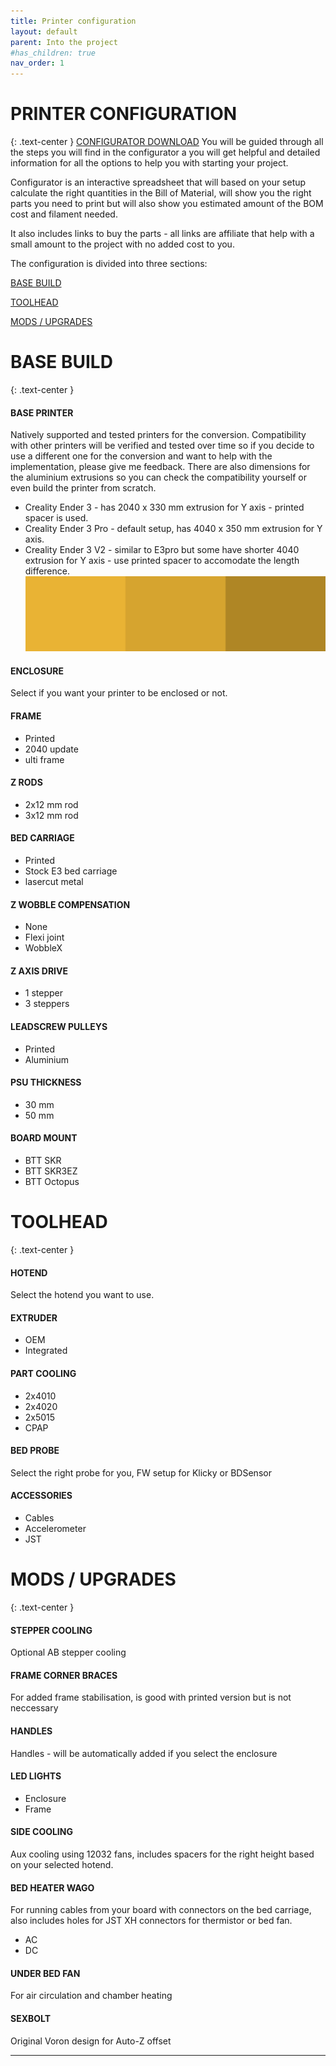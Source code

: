 ```yaml
---
title: Printer configuration
layout: default
parent: Into the project
#has_children: true
nav_order: 1
---
```


# PRINTER CONFIGURATION
{: .text-center }
[CONFIGURATOR DOWNLOAD]
You will be guided through all the steps you will find in the configurator a you will get helpful and detailed information for all the options to help you with starting your project.

Configurator is an interactive spreadsheet that will based on your setup calculate the right quantities in the Bill of Material, will show you the right parts you need to print but will also show you estimated amount of the BOM cost and filament needed.

It also includes links to buy the parts - all links are affiliate that help with a small amount to the project with no added cost to you.

The configuration is divided into three sections:

[BASE BUILD]

[TOOLHEAD]

[MODS / UPGRADES]

# BASE BUILD
{: .text-center }

#### BASE PRINTER
Natively supported and tested printers for the conversion. Compatibility with other printers will be verified and tested over time so if you decide to use a different one for the conversion and want to help with the implementation, please give me feedback. There are also dimensions for the aluminium extrusions so you can check the compatibility yourself or even build the printer from scratch.
- Creality Ender 3 - has 2040 x 330 mm extrusion for Y axis - printed spacer is used.
- Creality Ender 3 Pro - default setup, has 4040 x 350 mm extrusion for Y axis.
- Creality Ender 3 V2 - similar to E3pro but some have shorter 4040 extrusion for Y axis - use printed spacer to accomodate the length difference.
![](./assets/images/config_layout.png)

#### ENCLOSURE
Select if you want your printer to be enclosed or not.

#### FRAME
- Printed
- 2040 update
- ulti frame

#### Z RODS
- 2x12 mm rod
- 3x12 mm rod

#### BED CARRIAGE
- Printed
- Stock E3 bed carriage
- lasercut metal

#### Z WOBBLE COMPENSATION
- None
- Flexi joint
- WobbleX

#### Z AXIS DRIVE
- 1 stepper
- 3 steppers

#### LEADSCREW PULLEYS
- Printed
- Aluminium

#### PSU THICKNESS
- 30 mm
- 50 mm

#### BOARD MOUNT
- BTT SKR
- BTT SKR3EZ
- BTT Octopus

# TOOLHEAD
{: .text-center }

#### HOTEND
Select the hotend you want to use.

#### EXTRUDER
- OEM
- Integrated

#### PART COOLING
- 2x4010
- 2x4020
- 2x5015
- CPAP

#### BED PROBE
Select the right probe for you, FW setup for Klicky or BDSensor

#### ACCESSORIES
- Cables
- Accelerometer
- JST

# MODS / UPGRADES
{: .text-center }

#### STEPPER COOLING
Optional AB stepper cooling

#### FRAME CORNER BRACES
For added frame stabilisation, is good with printed version but is not neccessary

#### HANDLES
Handles - will be automatically added if you select the enclosure

#### LED LIGHTS
- Enclosure
- Frame

#### SIDE COOLING
Aux cooling using 12032 fans, includes spacers for the right height based on your selected hotend.

#### BED HEATER WAGO
For running cables from your board with connectors on the bed carriage, also includes holes for JST XH connectors for thermistor or bed fan.
- AC
- DC

#### UNDER BED FAN
For air circulation and chamber heating

#### SEXBOLT
Original Voron design for Auto-Z offset

---
[CONFIGURATOR DOWNLOAD]: LINK
[BASE BUILD]: https://rh3d.github.io/E3NG_docs/configure.html#base-build
[TOOLHEAD]: https://rh3d.github.io/E3NG_docs/configure.html#toolhead
[MODS / UPGRADES]: https://rh3d.github.io/E3NG_docs/configure.html#mods--upgrades
